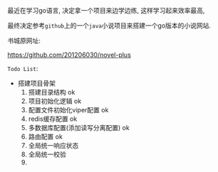 最近在学习go语言, 决定拿一个项目来边学边练, 这样学习起来效率最高,

最终决定参考`github`上的一个`java`小说项目来搭建一个go版本的小说网站. 

书城原网址:

https://github.com/201206030/novel-plus

`Todo List`:

+ 搭建项目骨架
  1. 搭建目录结构  ok
  2. 项目初始化逻辑     ok
  3. 配置文件初始化viper配置  ok
  4. redis缓存配置  ok
  5. 多数据库配置(添加读写分离配置)  ok
  6. 路由配置  ok
  7. 全局统一响应状态
  8. 全局统一校验
  9. 

